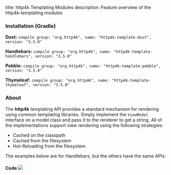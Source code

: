title: http4k Templating Modules
description: Feature overview of the http4k-templating modules

### Installation (Gradle)
**Dust:** ```compile group: "org.http4k", name: "http4k-template-dust", version: "3.5.0"```

**Handlebars:** ```compile group: "org.http4k", name: "http4k-template-handlebars", version: "3.5.0"```

**Pebble:** ```compile group: "org.http4k", name: "http4k-template-pebble", version: "3.5.0"```

**Thymeleaf:** ```compile group: "org.http4k", name: "http4k-template-thymeleaf", version: "3.5.0"```

### About
The **http4k** templating API provides a standard mechanism for rendering using common templating libraries. Simply implement the `ViewModel` interface on a model class and pass it to the renderer to get a string. All of the implementations support view rendering using the following strategies:

* Cached on the classpath
* Cached from the filesystem
* Hot-Reloading from the filesystem

The examples below are for Handlebars, but the others have the same APIs:

#### Code  [<img class="octocat" src="/img/octocat-32.png"/>](https://github.com/http4k/http4k/blob/master/src/docs/guide/modules/templating/example.kt)

 <script src="https://gist-it.appspot.com/https://github.com/http4k/http4k/blob/master/src/docs/guide/modules/templating/example.kt"></script>
